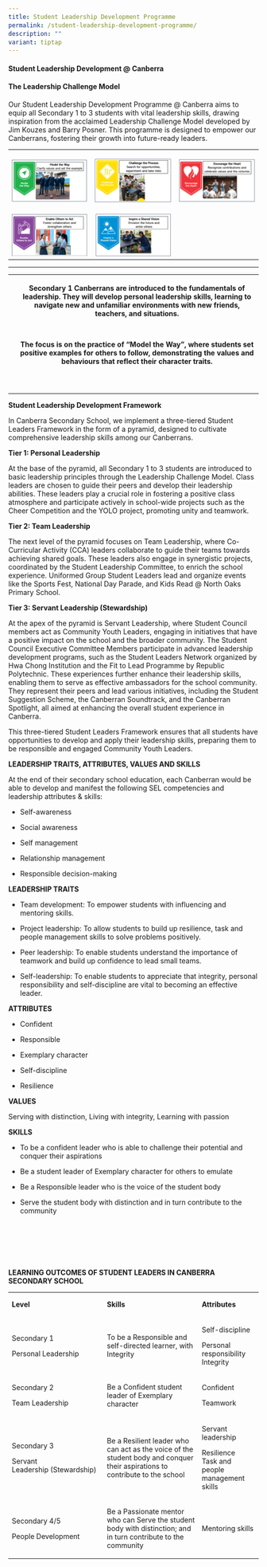 ```yaml
---
title: Student Leadership Development Programme
permalink: /student-leadership-development-programme/
description: ""
variant: tiptap
---
```

<h4>Student Leadership Development @ Canberra</h4>
<h4>The Leadership Challenge Model</h4>
<p>Our Student Leadership Development Programme @ Canberra aims to equip
all Secondary 1 to 3 students with vital leadership skills, drawing inspiration
from the acclaimed Leadership Challenge Model developed by Jim Kouzes and
Barry Posner. This programme is designed to empower our Canberrans, fostering
their growth into future-ready leaders.</p>
<table style="minWidth: 75px">
<colgroup>
<col>
<col>
<col>
</colgroup>
<tbody>
<tr>
<th rowspan="1" colspan="1">
<p></p>
<div class="isomer-image-wrapper">
<img style="width: 100%" height="auto" width="100%" alt="" src="/images/Model_The_Way.png">
</div>
</th>
<th rowspan="1" colspan="1">
<p></p>
<div class="isomer-image-wrapper">
<img style="width: 100%" height="auto" width="100%" alt="" src="/images/Challenge_The_Process.png">
</div>
</th>
<th rowspan="1" colspan="1">
<p></p>
<div class="isomer-image-wrapper">
<img style="width: 100%" height="auto" width="100%" alt="" src="/images/Encourage_The_Heart.png">
</div>
</th>
</tr>
<tr>
<td rowspan="1" colspan="1">
<p></p>
<div class="isomer-image-wrapper">
<img style="width: 100%" height="auto" width="100%" alt="" src="/images/Enable_Others_To_Act.png">
</div>
</td>
<td rowspan="1" colspan="1">
<p></p>
<div class="isomer-image-wrapper">
<img style="width: 100%" height="auto" width="100%" alt="" src="/images/Inspire_a_Shared_vision.png">
</div>
</td>
<td rowspan="1" colspan="1">
<p></p>
</td>
</tr>
</tbody>
</table>
<hr>
<table style="minWidth: 50px">
<colgroup>
<col>
<col>
</colgroup>
<tbody>
<tr>
<th rowspan="1" colspan="1">
<p></p>
</th>
<th rowspan="1" colspan="1">
<p>Secondary 1 Canberrans are introduced to the fundamentals of leadership.
They will develop personal leadership skills, learning to navigate new
and unfamiliar environments with new friends, teachers, and situations.</p>
<p>&nbsp;</p>
<p>The focus is on the practice of “Model the Way”, where students set positive
examples for others to follow, demonstrating the values and behaviours
that reflect their character traits.</p>
</th>
</tr>
<tr>
<td rowspan="1" colspan="1">
<p></p>
</td>
<td rowspan="1" colspan="1">
<p></p>
</td>
</tr>
<tr>
<td rowspan="1" colspan="1">
<p></p>
</td>
<td rowspan="1" colspan="1">
<p></p>
</td>
</tr>
</tbody>
</table>
<p></p>
<p><strong>Student Leadership Development Framework</strong>
</p>
<p>In Canberra Secondary School, we implement a three-tiered Student Leaders
Framework in the form of a pyramid, designed to cultivate comprehensive
leadership skills among our Canberrans.</p>
<p></p>
<p><strong>Tier 1: Personal Leadership</strong>
</p>
<p>At the base of the pyramid, all Secondary 1 to 3 students are introduced
to basic leadership principles through the Leadership Challenge Model.
Class leaders are chosen to guide their peers and develop their leadership
abilities. These leaders play a crucial role in fostering a positive class
atmosphere and participate actively in school-wide projects such as the
Cheer Competition and the YOLO project, promoting unity and teamwork.</p>
<p></p>
<p><strong>Tier 2: Team Leadership</strong>
</p>
<p>The next level of the pyramid focuses on Team Leadership, where Co-Curricular
Activity (CCA) leaders collaborate to guide their teams towards achieving
shared goals. These leaders also engage in synergistic projects, coordinated
by the Student Leadership Committee, to enrich the school experience. Uniformed
Group Student Leaders lead and organize events like the Sports Fest, National
Day Parade, and Kids Read @ North Oaks Primary School.</p>
<p></p>
<p><strong>Tier 3: Servant Leadership (Stewardship)</strong>
</p>
<p>At the apex of the pyramid is Servant Leadership, where Student Council
members act as Community Youth Leaders, engaging in initiatives that have
a positive impact on the school and the broader community. The Student
Council Executive Committee Members participate in advanced leadership
development programs, such as the Student Leaders Network organized by
Hwa Chong Institution and the Fit to Lead Programme by Republic Polytechnic.
These experiences further enhance their leadership skills, enabling them
to serve as effective ambassadors for the school community. They represent
their peers and lead various initiatives, including the Student Suggestion
Scheme, the Canberran Soundtrack, and the Canberran Spotlight, all aimed
at enhancing the overall student experience in Canberra.</p>
<p></p>
<p>This three-tiered Student Leaders Framework ensures that all students
have opportunities to develop and apply their leadership skills, preparing
them to be responsible and engaged Community Youth Leaders.</p>
<p><strong>LEADERSHIP TRAITS, ATTRIBUTES, VALUES AND SKILLS</strong>
</p>
<p>At the end of their secondary school education, each Canberran would be
able to develop and manifest the following SEL competencies and leadership
attributes &amp; skills:</p>
<ul data-tight="true" class="tight">
<li>
<p>Self-awareness</p>
</li>
<li>
<p>Social awareness</p>
</li>
<li>
<p>Self management</p>
</li>
<li>
<p>Relationship management</p>
</li>
<li>
<p>Responsible decision-making</p>
</li>
</ul>
<p><strong>LEADERSHIP TRAITS</strong>
</p>
<ul data-tight="true" class="tight">
<li>
<p>Team development: To empower students with influencing and mentoring skills.</p>
</li>
<li>
<p>Project leadership: To allow students to build up resilience, task and
people management skills to solve problems positively.</p>
</li>
<li>
<p>Peer leadership: To enable students understand the importance of teamwork
and build up confidence to lead small teams.</p>
</li>
<li>
<p>Self-leadership: To enable students to appreciate that integrity, personal
responsibility and self-discipline are vital to becoming an effective leader.</p>
</li>
</ul>
<p><strong>ATTRIBUTES</strong>
</p>
<ul data-tight="true" class="tight">
<li>
<p>Confident</p>
</li>
<li>
<p>Responsible</p>
</li>
<li>
<p>Exemplary character</p>
</li>
<li>
<p>Self-discipline</p>
</li>
<li>
<p>Resilience</p>
</li>
</ul>
<p><strong>VALUES</strong>
</p>
<p>Serving with distinction, Living with integrity, Learning with passion</p>
<p><strong>SKILLS</strong>
</p>
<ul data-tight="true" class="tight">
<li>
<p>To be a confident leader who is able to challenge their potential and
conquer their aspirations</p>
</li>
<li>
<p>Be a student leader of Exemplary character for others to emulate</p>
</li>
<li>
<p>Be a Responsible leader who is the voice of the student body</p>
</li>
<li>
<p>Serve the student body with distinction and in turn contribute to the
community</p>
</li>
</ul>
<p>&nbsp;</p>
<p>&nbsp;</p>
<p>&nbsp;</p>
<p><strong>LEARNING OUTCOMES OF STUDENT LEADERS IN CANBERRA SECONDARY SCHOOL</strong>
</p>
<table style="minWidth: 75px">
<colgroup>
<col>
<col>
<col>
</colgroup>
<tbody>
<tr>
<td rowspan="1" colspan="1">
<p><strong>Level</strong>
</p>
</td>
<td rowspan="1" colspan="1">
<p><strong>Skills</strong>
</p>
</td>
<td rowspan="1" colspan="1">
<p><strong>Attributes</strong>
</p>
</td>
</tr>
<tr>
<td rowspan="1" colspan="1">
<p>Secondary 1</p>
<p>Personal Leadership</p>
</td>
<td rowspan="1" colspan="1">
<p>To be a Responsible and self-directed learner, with Integrity</p>
</td>
<td rowspan="1" colspan="1">
<p>Self-discipline</p>
<p>Personal responsibility
<br>Integrity</p>
</td>
</tr>
<tr>
<td rowspan="1" colspan="1">
<p>Secondary 2</p>
<p>Team Leadership</p>
</td>
<td rowspan="1" colspan="1">
<p>Be a Confident student leader of Exemplary character</p>
</td>
<td rowspan="1" colspan="1">
<p>Confident</p>
<p>Teamwork</p>
</td>
</tr>
<tr>
<td rowspan="1" colspan="1">
<p>Secondary 3</p>
<p>Servant Leadership&nbsp;(Stewardship)</p>
</td>
<td rowspan="1" colspan="1">
<p>Be a Resilient leader who can act as the voice of the student body and
conquer their aspirations to contribute to the school&nbsp;</p>
</td>
<td rowspan="1" colspan="1">
<p>Servant leadership</p>
<p>Resilience
<br>Task and people management skills</p>
</td>
</tr>
<tr>
<td rowspan="1" colspan="1">
<p>Secondary 4/5</p>
<p>People Development&nbsp;</p>
</td>
<td rowspan="1" colspan="1">
<p>Be a Passionate mentor who can Serve the student body with distinction;
and in turn contribute to the community</p>
</td>
<td rowspan="1" colspan="1">
<p>Mentoring skills</p>
</td>
</tr>
</tbody>
</table>
<p>&nbsp;</p>